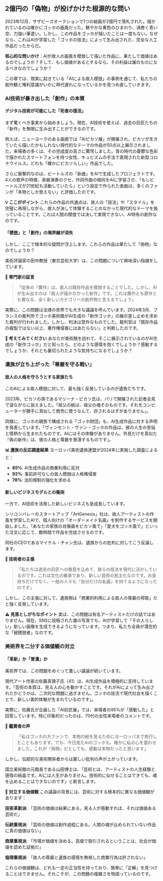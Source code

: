 ## 2億円の「偽物」が投げかけた根源的な問い

2023年12月、サザビーズオークションで1つの絵画が2億円で落札された。描かれているのは確かにゴッホの画風だった。鮮やかな黄色のひまわり、渦巻く青い空、力強い筆遣い。しかし、この作品をゴッホが描いたことは一度もない。なぜなら、これはAIが学習した「ゴッホの技法」によって生み出された、完全な人工作品だったからだ。

**核心的な問いかけ**：AIが故人の画風を模倣して描いた作品に、果たして価値はあるのでしょうか？そして、もし価値があるとするなら、その利益は誰のものになるべきなのでしょうか？

この章では、現実に起きている「AIによる故人模倣」の事例を通じて、私たちの創作観と権利意識がいかに時代遅れになっているかを見つめ直していきます。

### AI技術が暴き出した「創作」の本質

#### デジタル技術が可能にした「死者の復活」

まず驚くべき事実から始めましょう。現在、AI技術を使えば、過去の巨匠たちの「新作」を無限に生み出すことができるのです。

例えば、ニューヨークのある画廊では「AIピカソ展」が開催され、ピカソが生きていたら描いたかもしれない現代的なテーマの作品が50点以上展示されました。来場者の多くは、その完成度の高さに驚愕しました。青の時代の憂鬱な色彩で描かれたスマートフォンを持つ女性、キュビズムの手法で表現された新型コロナウイルス。どれも「確かにピカソらしい」作品でした。

さらに衝撃的なのは、ビートルズの「新曲」をAIで生成したプロジェクトです。4人の歌声の特徴、楽器演奏のクセ、作詞作曲の傾向をAIに学習させ、「もしビートルズが21世紀も活動していたら」という設定で作られた楽曲は、多くのファンが「本物としか思えない」と評価したのです。

**💡 ここがポイント**
これらの作品の共通点は、故人の「技法」や「スタイル」を完璧に再現しながら、故人が決して体験することのなかった現代的なテーマを扱っていることです。これは人間の模倣では決して実現できない、AI特有の創作なのです。

#### 「模倣」と「創作」の境界線が消失

しかし、ここで根本的な疑問が浮上します。これらの作品は果たして「偽物」なのでしょうか？

美術評論家の田中教授（東京芸術大学）は、この問題について興味深い指摘をしています。

**📝 専門家の証言**
> 「従来の『贋作』は、故人の既存作品を模倣することでした。しかし、AIが生み出すのは『故人が描かなかった新作』です。これは贋作とも原作とも異なる、全く新しいカテゴリーの創作物と言えるでしょう」

実際に、この問題は法律の世界でも大きな議論を呼んでいます。2024年3月、フランスの裁判所でゴッホ美術館がAI生成の「新作ゴッホ」の展示差し止めを求めた裁判が行われました。しかし、判決は意外なものでした。裁判官は「既存作品の複製ではない以上、著作権侵害にはあたらない」と判断したのです。

**🤔 考えてみてください**
あなたが美術館を訪れて、そこに展示されているのがAI生成の「新作ゴッホ」だと知ったら、どのような感情を抱くでしょうか？感動するでしょうか、それとも裏切られたような気持ちになるでしょうか？

### 遺族が立ち上がった「尊厳を守る戦い」

#### 故人の人格を守ろうとする家族たち

このAIによる故人模倣に対して、最も強く反発しているのが遺族たちです。

2023年、ピカソの孫であるマリーナ・ピカソ氏は、パリで開催された記者会見で涙ながらに訴えました。「祖父の絵は、祖父の魂そのものです。それをコンピューターが勝手に真似して商売に使うなんて、許されるはずがありません」。

同様に、ゴッホの親族で構成される「ゴッホ財団」も、AI生成作品に対する声明を発表しています。「ヴィンセント・ヴァン・ゴッホの作品は、彼の人生の苦悩と情熱から生まれたものです。AIにはその体験がありません。外見だけを真似た『偽の新作』は、彼の人格と尊厳を冒瀆するものです」。

**📊 遺族の反応調査結果**
ヨーロッパ美術遺族連盟が2024年に実施した調査によると：
- **85%**: AI生成作品の商業利用に反対
- **92%**: 事前許可なしの故人模倣は人格権侵害
- **78%**: 法的規制の強化を求める

#### 新しいビジネスモデルとの衝突

一方で、AI技術を活用した新しいビジネスも急成長しています。

シリコンバレーのスタートアップ「ArtGenesis」社は、故人アーティストの作風を学習したAIで、個人向けの「オーダーメイド名画」を制作するサービスを開始しました。「あなたの家族の肖像画をピカソ風で」「愛犬をゴッホ風で」といった注文に応じて、数時間で作品を完成させるのです。

同社のCEOであるマイケル・チャン氏は、遺族からの批判に対してこう反論します。

**📝 技術者の主張**
> 「私たちは過去の巨匠への敬意を込めて、彼らの技法を現代に活かしているのです。これは文化の継承であり、新しい芸術の民主化なのです。お金持ちだけでなく、一般の人々も『自分だけの名画』を持てるようになったのです」

しかし、この主張に対して、遺族側は「商業的利用による故人の尊厳の搾取」だと強く反発しています。

**⚠️ 見落としがちなポイント**
実は、この問題は有名アーティストだけの話ではありません。現在、SNSに投稿された誰の写真でも、AIが学習して「その人らしい」新しい画像を生成できるようになっています。つまり、私たち全員が潜在的な「被模倣者」なのです。

### 美術界を二分する価値観の対立

#### 「革新」か「冒瀆」か

美術界では、この問題をめぐって激しい議論が続いています。

現代アート作家の佐藤真理子氏（41）は、AI生成作品を積極的に支持しています。「芸術の本質は、見る人の心を動かすことです。それがAIによって生み出されたかどうかは、二次的な問題に過ぎません。ゴッホの技法で現代社会を描くことで、新しい美的体験が生まれているのです」。

実際に、佐藤氏が企画した「AI巨匠展」では、来場者の95%が「感動した」と回答しています。特に印象的だったのは、70代の女性来場者のコメントです。

**📝 鑑賞者の声**
> 「私はゴッホの大ファンで、本物の絵を見るためにヨーロッパまで旅行したこともあります。でも、今日見たAIのゴッホも、確かに私の心を震わせました。これが『偽物』だとしても、感動は本物だったと思います」

しかし、伝統的な美術関係者からは厳しい批判の声が上がっています。

国立美術館の元館長である山田博士は、「芸術とは、アーティストの人生経験と感情の結晶です。AIには人生がありません。技術的に似せることはできても、魂を込めることはできないのです」と断言します。

**🎯 対立する価値観**
この議論の背景には、芸術に対する根本的に異なる価値観があります：

**技術革新派**: 「芸術の価値は結果にある。見る人が感動すれば、それは価値ある芸術だ」

**伝統重視派**: 「芸術の価値は創作過程にある。人間の魂が込められていない作品に真の価値はない」

**商業重視派**: 「市場が価値を決める。高値で取引されるということは、社会が価値を認めた証拠だ」

**倫理重視派**: 「故人の尊厳と遺族の感情を無視した商業行為は許されない」

これらの価値観は、どれも一定の正当性を持っており、簡単に「正解」を見つけることはできません。それこそが、この問題の複雑さを物語っているのです。
